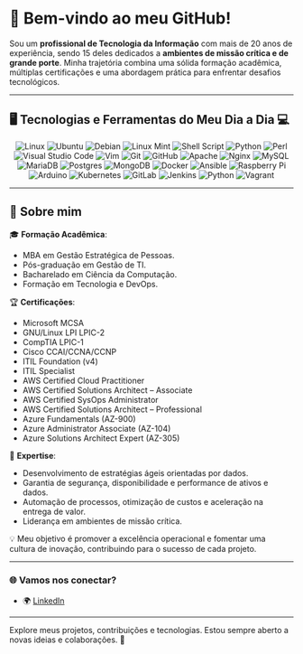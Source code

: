 # 👋 Bem-vindo ao meu GitHub!

Sou um **profissional de Tecnologia da Informação** com mais de 20 anos de experiência, sendo 15 deles dedicados a **ambientes de missão crítica e de grande porte**. Minha trajetória combina uma sólida formação acadêmica, múltiplas certificações e uma abordagem prática para enfrentar desafios tecnológicos.

---

## 🖥️ Tecnologias e Ferramentas do Meu Dia a Dia 💻

<div align="center">
  <img src="https://img.shields.io/badge/Linux-FCC624?style=for-the-badge&logo=linux&logoColor=black" alt="Linux" />
  <img src="https://img.shields.io/badge/Ubuntu-E95420?style=for-the-badge&logo=ubuntu&logoColor=white" alt="Ubuntu" />
  <img src="https://img.shields.io/badge/Debian-A81D33?style=for-the-badge&logo=debian&logoColor=white" alt="Debian" />
  <img src="https://img.shields.io/badge/Linux%20Mint-87CF3E?style=for-the-badge&logo=linux-mint&logoColor=white" alt="Linux Mint" />
  <img src="https://img.shields.io/badge/Shell_Script-FFD700?style=for-the-badge&logo=gnu-bash&logoColor=black" alt="Shell Script" />
  <img src="https://img.shields.io/badge/Python-3776AB?style=for-the-badge&logo=python&logoColor=white" alt="Python" />
  <img src="https://img.shields.io/badge/Perl-39457E?style=for-the-badge&logo=perl&logoColor=white" alt="Perl" />
  <img src="https://img.shields.io/badge/VSCode-007ACC?style=for-the-badge&logo=visual-studio-code&logoColor=white" alt="Visual Studio Code" />
  <img src="https://img.shields.io/badge/Vim-019733?style=for-the-badge&logo=vim&logoColor=white" alt="Vim" />
  <img src="https://img.shields.io/badge/Git-F05032?style=for-the-badge&logo=git&logoColor=white" alt="Git" />
  <img src="https://img.shields.io/badge/GitHub-181717?style=for-the-badge&logo=github&logoColor=white" alt="GitHub" />
  <img src="https://img.shields.io/badge/Apache-D22128?style=for-the-badge&logo=apache&logoColor=white" alt="Apache" />
  <img src="https://img.shields.io/badge/Nginx-269539?style=for-the-badge&logo=nginx&logoColor=white" alt="Nginx" />
  <img src="https://img.shields.io/badge/MySQL-4479A1?style=for-the-badge&logo=mysql&logoColor=white" alt="MySQL" />
  <img src="https://img.shields.io/badge/MariaDB-003545?style=for-the-badge&logo=mariadb&logoColor=white" alt="MariaDB" />
  <img src="https://img.shields.io/badge/Postgres-4169E1?style=for-the-badge&logo=postgresql&logoColor=white" alt="Postgres" />
  <img src="https://img.shields.io/badge/MongoDB-47A248?style=for-the-badge&logo=mongodb&logoColor=white" alt="MongoDB" />
  <img src="https://img.shields.io/badge/Docker-2496ED?style=for-the-badge&logo=docker&logoColor=white" alt="Docker" />
  <img src="https://img.shields.io/badge/Ansible-EE0000?style=for-the-badge&logo=ansible&logoColor=white" alt="Ansible" />
  <img src="https://img.shields.io/badge/Raspberry%20Pi-A22846?style=for-the-badge&logo=raspberry-pi&logoColor=white" alt="Raspberry Pi" />
  <img src="https://img.shields.io/badge/Arduino-00979D?style=for-the-badge&logo=arduino&logoColor=white" alt="Arduino" />
  <img src="https://img.shields.io/badge/Kubernetes-326CE5?style=for-the-badge&logo=kubernetes&logoColor=white" alt="Kubernetes" />
  <img src="https://img.shields.io/badge/GitLab-FC6D26?style=for-the-badge&logo=gitlab&logoColor=white" alt="GitLab" />
  <img src="https://img.shields.io/badge/Jenkins-D24939?style=for-the-badge&logo=jenkins&logoColor=white" alt="Jenkins" />
  <img src="https://img.shields.io/badge/Python-3776AB?style=for-the-badge&logo=python&logoColor=white" alt="Python" />
  <img src="https://img.shields.io/badge/Vagrant-1563FF?style=for-the-badge&logo=vagrant&logoColor=white" alt="Vagrant" />
</div>

---

## 🌟 Sobre mim

🎓 **Formação Acadêmica**:
- MBA em Gestão Estratégica de Pessoas.
- Pós-graduação em Gestão de TI.
- Bacharelado em Ciência da Computação.
- Formação em Tecnologia e DevOps.

🏆 **Certificações**:
- Microsoft MCSA
- GNU/Linux LPI LPIC-2
- CompTIA LPIC-1
- Cisco CCAI/CCNA/CCNP
- ITIL Foundation (v4)
- ITIL Specialist
- AWS Certified Cloud Practitioner
- AWS Certified Solutions Architect – Associate
- AWS Certified SysOps Administrator
- AWS Certified Solutions Architect – Professional
- Azure Fundamentals (AZ-900)
- Azure Administrator Associate (AZ-104)
- Azure Solutions Architect Expert (AZ-305)


💼 **Expertise**:
- Desenvolvimento de estratégias ágeis orientadas por dados.
- Garantia de segurança, disponibilidade e performance de ativos e dados.
- Automação de processos, otimização de custos e aceleração na entrega de valor.
- Liderança em ambientes de missão crítica.

💡 Meu objetivo é promover a excelência operacional e fomentar uma cultura de inovação, contribuindo para o sucesso de cada projeto.

---

### 🌐 Vamos nos conectar?

- 🌍 [LinkedIn](https://www.linkedin.com/in/maiconcongesco/)

---

Explore meus projetos, contribuições e tecnologias. Estou sempre aberto a novas ideias e colaborações. 🚀
